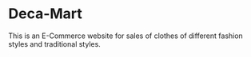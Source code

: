 # Deca-Mart
This is an E-Commerce website for sales of clothes of different fashion styles  and  traditional styles.
